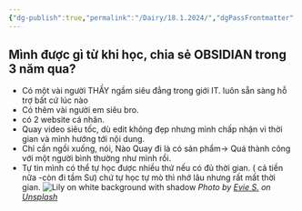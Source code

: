 ```yaml
---
{"dg-publish":true,"permalink":"/Dairy/18.1.2024/","dgPassFrontmatter":true,"noteIcon":"2","created":"2024-01-18T09:11:39.566+07:00","updated":"2024-01-18T09:30:51.920+07:00"}
---
```


## Mình được gì từ khi học, chia sẻ OBSIDIAN trong 3 năm qua?

- Có một vài người THẦY ngầm siêu đẳng trong giới IT. luôn sẵn sàng hỗ trợ bất cứ lúc nào
- Có thêm vài người em siêu bro.
- có 2 website cá nhân.
- Quay video siêu tốc, dù edit không đẹp nhưng mình chấp nhận vì thời gian và mình hướng tới nội dung.
- Chỉ cần ngồi xuống, nói, Nào Quay đi là có sản phẩm-> Quá thành công với một người bình thường như mình rồi.
- Tự tin mình có thể tự học được nhiều thứ nếu có đủ thời gian. ( cả tiền nữa -còn đi tầm Sư) chứ tự học tự mò thì nhớ lâu nhưng rất mất thời gian.
![Lily on white background with shadow](https://images.unsplash.com/photo-1580595999172-787970a962d8?crop=entropy&cs=tinysrgb&fit=max&fm=jpg&ixid=M3wzNjAwOTd8MHwxfHNlYXJjaHwyN3x8Zmxvd2VyfGVufDB8MHx8fDE3MDU1NDQzNzR8MA&ixlib=rb-4.0.3&q=80&w=1080)
*Photo by [Evie S.](https://unsplash.com/@evieshaffer?utm_source=Obsidian%20Image%20Inserter%20Plugin&utm_medium=referral) on [Unsplash](https://unsplash.com/?utm_source=Obsidian%20Image%20Inserter%20Plugin&utm_medium=referral)*
